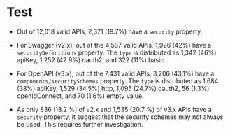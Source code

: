 Test
================

- Out of 12,018 valid APIs, 2,371 (19.7%) have a `security` property.

- For Swagger (v2.x), out of the 4,587 valid APIs, 1,926 (42%) have a
  `securityDefinitions` property. The `type` is distributed as 1,342
  (46%) apiKey, 1,252 (42.9%) oauth2, and 322 (11%) basic.

- For OpenAPI (v3.x), out of the 7,431 valid APIs, 3,206 (43.1%) have a
  `components/securitySchemes` property. The `type` is distributed as
  1,684 (38%) apiKey, 1,529 (34.5%) http, 1,095 (24.7%) oauth2, 56
  (1.3%) openIdConnect, and 70 (1.6%) empty value.

- As only 836 (18.2 %) of v2.x and 1,535 (20.7 %) of v3.x APIs have a
  `security` property, it suggest that the security schemes may not
  always be used. This requires further investigation.
